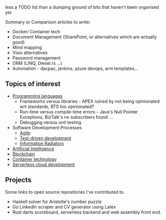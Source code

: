less a TODO list than a dumping ground of bits that haven't been organised yet

Summary or Comparison articles to write:
* Docker/ Container tech
* Document Management (SharePoint, or alternatives which are actually good)
* Mind mapping
* Visio alternatives
* Password management
* ORM (LINQ, Diesel.rs ...)
* Automation - dacpac, jenkins, azure devops, arm templates...



## Topics of interest

* [Programming languages](programming/index.md)  
  * Frameworks versus libraries - APEX ruined by not being opinionated wrt standards, BTS too opinionated?
  * Run-time versus compile-time errors - Java's Null Pointer Exceptions, BizTalk's no subscribers found ...
  * Debugging versus unit testing
* Software Development Processes
  * [Agile](topics/development-practices/agile.md)  
  * [Test-driven development](topics/development-practices/tdd.md)
  * [Information Radiators](topics/development-practices/information-radiators.md)
* [Artificial Intelligence](topics/ai.md)  
* [Blockchain](topics/blockchain.md)  
* [Container technology](topics/containers.md)  
* [Serverless cloud development](topics/serverless.md)  



## Projects

Some links to open source repositories I've contributed to.
* Haskell solver for Aristotle's number puzzle
* Go LinkedIn scraper and CV generator using Latex
* Rust darts scoreboard, serverless backend and web assembly front end.
